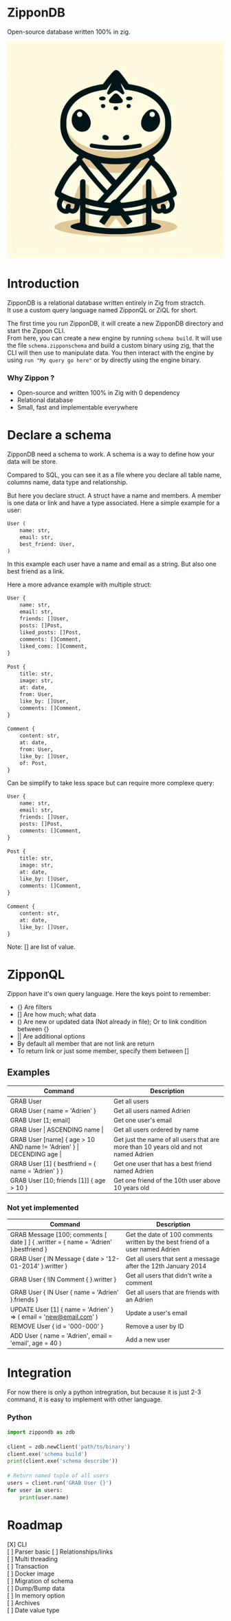 # ZipponDB

Open-source database written 100% in zig.

![alt text](https://github.com/MrBounty/ZipponDB/blob/main/logo.jpeg)

# Introduction

ZipponDB is a relational database written entirely in Zig from stractch.  
It use a custom query language named ZipponQL or ZiQL for short.

The first time you run ZipponDB, it will create a new ZipponDB directory and start the Zippon CLI.  
From here, you can create a new engine by running `schema build`. It will use the file `schema.zipponschema` and build a custom binary
using zig, that the CLI will then use to manipulate data. You then interact with the engine by using `run "My query go here"` or
by directly using the engine binary.

### Why Zippon ?

- Open-source and written 100% in Zig with 0 dependency
- Relational database
- Small, fast and implementable everywhere

# Declare a schema

ZipponDB need a schema to work. A schema is a way to define how your data will be store. 

Compared to SQL, you can see it as a file where you declare all table name, columns name, data type and relationship. 

But here you declare struct. A struct have a name and members. A member is one data or link and have a type associated. Here a simple example for a user:

```
User (
    name: str,
    email: str,
    best_friend: User,
)
```

In this example each user have a name and email as a string. But also one best friend as a link. 

Here a more advance example with multiple struct:
```
User {
    name: str,
    email: str,
    friends: []User,
    posts: []Post,
    liked_posts: []Post,
    comments: []Comment,
    liked_coms: []Comment,
}

Post {
    title: str,
    image: str,
    at: date,
    from: User,
    like_by: []User,
    comments: []Comment,
}

Comment {
    content: str,
    at: date,
    from: User,
    like_by: []User,
    of: Post,
}
```

Can be simplify to take less space but can require more complexe query:

```
User {
    name: str,
    email: str,
    friends: []User,
    posts: []Post,
    comments: []Comment,
}

Post {
    title: str,
    image: str,
    at: date,
    like_by: []User,
    comments: []Comment,
}

Comment {
    content: str,
    at: date,
    like_by: []User,
}
```

Note: [] are list of value.

# ZipponQL

Zippon have it's own query language. Here the keys point to remember:

- {} Are filters
- [] Are how much; what data
- () Are new or updated data (Not already in file); Or to link condition between {}
- || Are additional options
- By default all member that are not link are return
- To return link or just some member, specify them between []

## Examples
| Command | Description |
| --- | --- |
| GRAB User | Get all users |
| GRAB User { name = 'Adrien' } | Get all users named Adrien |
| GRAB User [1; email] | Get one user's email |
| GRAB User \| ASCENDING name \| | Get all users ordered by name |
| GRAB User [name] { age > 10 AND name != 'Adrien' } \| DECENDING age \| | Get just the name of all users that are more than 10 years old and not named Adrien |
| GRAB User [1] { bestfriend = { name = 'Adrien' } } | Get one user that has a best friend named Adrien |
| GRAB User [10; friends [1]] { age > 10 } | Get one friend of the 10th user above 10 years old |

### Not yet implemented
| Command | Description |
| --- | --- |
| GRAB Message [100; comments [ date ] ] { .writter = { name = 'Adrien' }.bestfriend } | Get the date of 100 comments written by the best friend of a user named Adrien |
| GRAB User { IN Message { date > '12-01-2014' }.writter } | Get all users that sent a message after the 12th January 2014 |
| GRAB User { !IN Comment { }.writter } | Get all users that didn't write a comment |
| GRAB User { IN User { name = 'Adrien' }.friends } | Get all users that are friends with an Adrien |
| UPDATE User [1] { name = 'Adrien' } => ( email = 'new@email.com' ) | Update a user's email |
| REMOVE User { id = '000-000' } | Remove a user by ID |
| ADD User ( name = 'Adrien', email = 'email', age = 40 ) | Add a new user |

# Integration

For now there is only a python intregration, but because it is just 2-3 command, it is easy to implement with other language.

### Python

```python
import zippondb as zdb

client = zdb.newClient('path/to/binary')
client.exe('schema build')
print(client.exe('schema describe'))

# Return named tuple of all users
users = client.run('GRAB User {}')
for user in users:
    print(user.name)
```

# Roadmap

[X] CLI  
[ ] Parser basic
[ ] Relationships/links  
[ ] Multi threading  
[ ] Transaction  
[ ] Docker image  
[ ] Migration of schema  
[ ] Dump/Bump data  
[ ] In memory option  
[ ] Archives  
[ ] Date value type  

